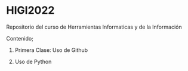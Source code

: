 # HIGI2022
Repositorio del curso de Herramientas Informaticas y de la Información

Contenido;
1. Primera Clase: Uso de Github

2. Uso de Python
